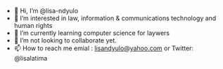- 👋 Hi, I’m @lisa-ndyulo
- 👀 I’m interested in law, information & communications technology and human rights
- 🌱 I’m currently learning computer science for laywers 
- 💞️ I’m not looking to collaborate yet. 
- 📫 How to reach me emial : lisandyulo@yahoo.com or Twitter: @lisalatima

<!---
lisa-ndyulo/lisa-ndyulo is a ✨ special ✨ repository because its `README.md` (this file) appears on your GitHub profile.
You can click the Preview link to take a look at your changes.
--->

